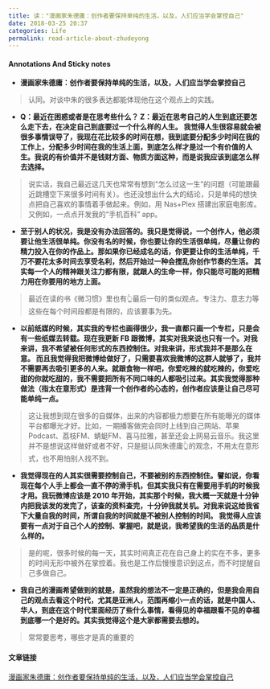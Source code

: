 ```yaml
---
title: 读："漫画家朱德庸：创作者要保持单纯的生活，以及，人们应当学会掌控自己"
date: 2018-03-25 20:37
categories: Life
permalink: read-article-about-zhudeyong
---
```


#### Annotations And Sticky notes


* **漫画家朱德庸：创作者要保持单纯的生活，以及，人们应当学会掌控自己**

>认同。对谈中朱的很多表达都能体现他在这个观点上的实践。

<!-- more -->

* **Q：最近在困惑或者是在思考些什么？ Z：最近在思考自己的人生到底还要怎么走下去，在决定自己到底要过一个什么样的人生。 我觉得人生很容易就会被很多事情误导了，我现在花比较多的时间在想，我到底要分配多少时间在我的工作上，分配多少时间在我的生活上面，到底怎么样才是过一个有价值的人生。我说的有价值并不是钱财方面、物质方面这种，而是说我应该到底怎么样去选择。**

> 说实话，我自己最近这几天也常常有想到“怎么过这一生”的问题（可能跟最近跳槽空下来很多时间有关）。也还没想出什么大的结论，只是单纯的想快点把自己喜欢的事情着手做起来。例如，用 Nas+Plex 搭建出家庭电影库。又例如，一点点开发我的“手机百科” app。

* **至于别人的状况，我是没有办法回答的。我只是觉得说，一个创作人，他必须要让他生活很单纯。你没有名的时候，你也要让你的生活很单纯，尽量让你的精力投入在你的作品上。那如果你已经成名的话，你更要让你的生活单纯，千万不要花太多时间去享受名利，然后开始过一种会搅乱你创作节奏的生活。 其实每一个人的精神跟关注力都有限，就跟人的生命一样，你只能尽可能的把精力用在你要用的地方上面。**

> 最近在读的书《微习惯》里也有👆最后一句的类似观点。专注力、意志力等这些在每个时间段都是有限的，应该要事为先。

* **以前纸媒的时候，其实我的专栏也画得很少，我一直都只画一个专栏，只是会有一些纸媒去转载。现在我更新 FB 跟微博，其实对我来说也只有一个。对我来讲，我不希望被任何形式的东西控制住。对我来讲，形式我并不是那么在意。 而且我觉得我把微博给做好了，只需要喜欢我微博的这群人就够了，我并不需要再去吸引更多的人来。就跟食物一样吧，你爱吃辣的就吃辣的，你爱吃甜的你就吃甜的，我不需要把所有不同口味的人都吸引过来。其实我觉得那种做法（指太在意形式）是违背一个创作者的心态的，创作者应该是让自己尽可能单纯一点。**

> 这让我想到现在很多的自媒体，出来的内容都极力想要在所有能曝光的媒体平台都曝光才好。比如，一期播客做完会同时上线到自己网站、苹果 Podcast、荔枝FM、蜻蜓FM、喜马拉雅，甚至还会上网易云音乐。我这里并不是想说这样做好或者不好，只是挺认同朱德庸👆的观念，不用太在意形式，也不用怕别人找不到。

* **我觉得现在的人其实很需要控制自己，不要被别的东西控制住。譬如说，你看现在每个人手上都会一直不停的滑手机，但其实我只有在需要用手机的时候我才用。我玩微博应该是 2010 年开始，其实那个时候，我大概一天就是十分钟内把我该发的发完了，该查的资料查完，十分钟我就关机。对我来说这给我省下大量自我的时间，所谓自我的时间就是不被别人控制的时间。 我觉得人应该要有一点对于自己个人的控制、掌握吧，就是说，我希望我的生活的品质是什么样的。**

> 是的呢，很多时候的每一天，其实时间真正花在自己身上的实在不多，更多的时间无形中被外在掌控着。我也是工作后慢慢意识到这点，而不时提醒自己多做自己。

* **我自己的漫画希望做到的就是，虽然我的想法不一定是正确的，但是我会用自己的观点去看这个时代，尤其是亚洲人，范围再缩小一点的话，就是中国人、华人，到底在这个时代里面经历了些什么事情，看得见的幸福跟看不见的幸福到底哪一个是好的。其实我觉得这个是大家都需要去想的。**

> 常常要思考，哪些才是真的重要的

#### 文章链接
[漫画家朱德庸：创作者要保持单纯的生活，以及，人们应当学会掌控自己](https://www.qdaily.com/articles/51241.html?source=feed)

